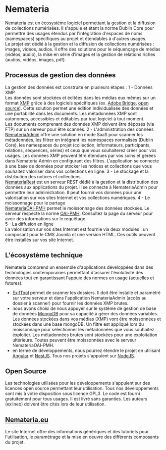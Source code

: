 # Nemateria
Nemateria est un écosystème logiciel permettant la gestion et la diffusion de collections numérisées. Il s'appuie et étant la norme Dublin Core pour permettre des usages étendus par l'intégration d'espaces de noms (namespaces) spécifiques au projet et étendables à d'autres usages.  
Le projet est dédié à la gestion et la diffusion de collections numérisées : images, vidéos, audios. Il offre des solutions pour le séquençage de médias (vidéos, audio), la mise en série d'images et la gestion de relations riches (audios, vidéos, images, pdf).
## Processus de gestion des données
La gestion des données est construite en plusieurs étapes :
1 - Données XMP  
Les données sont stockées et éditées dans les médias eux mêmes sur un format [XMP](https://fr.wikipedia.org/wiki/Extensible_Metadata_Platform) grâce à des logiciels spécifiques (ex. [Adobe Bridge](https://www.adobe.com/fr/products/bridge.html), [open source](https://awesomeopensource.com/projects/exif)). Cette solution permet une édition individualisée des données et une portabilité dans les documents. Les métadonnées XMP sont autonomes, accessibles et éditables par tout logiciel à tout moment.  
Les documents comprenant des données XMP doivent être déposés (via FTP) sur un serveur pour être scannés.
2 - L'administration des données  
[NemateriaAdmin](https://github.com/exlineo/NemateriaAdmin) offre une solution en mode SaaS pour scanner les métadonnées, les filtrer en intégrant les namespaces normalisés (Dublin Core), les namespaces du projet (collection, informateurs, participants, relations, séquences, séries) et ceux que vous souhaiterez créer pour vos usages. Les données XMP peuvent être étendues par vos soins et gérées dans Nemateria Admin en configurant des filtres. L'application se connecte à une base de données pour stocker les notices et collections que vous souhaitez valoriser dans vos collections en ligne.
3 - Le stockage et la distrbution des notices et collections  
[NemateriaRest](https://github.com/exlineo/NemateriaRest) est un serveur REST dédié à la gestion et la distribution des données aux applications du projet. Il se connecte à NemateriaAdmin pour permettre leur administration. Il peut fournir vos données pour une valorisation sur vos sites Internet et vos collections numériques.
4 - Le moissonnage pour le partage  
[NemateriaOAI-PMH](https://github.com/exlineo/NemateriaOAI-PMH) permet le moissonnage des données stockées. Le serveur respecte la norme [OAI-PMH](https://openarchives.org/pmh/). Consultez la page du serveur pour avoir des informations sur le requêtage.  
5 - La diffusion en ligne  
La valorisation sur vos sites Internet est fournie via deux modules : un composant pour le CMS Joomla et une version HTML. Ces outils peuvent être installés sur vos site Internet.  
## L'écosystème technique
Nemateria comprend un ensemble d'applications développées dans des technologies contemporaines permettant d'assurer l'évolutivité des données tout en garantissant l'appuie des normes en usage (actuelles et futures).   
- [ExifTool](https://exiftool.org/) permet de scanner les dossiers. Il doit être installé et paramétré sur votre serveur et dans l'application NemateriaAdmin (accès au dossier à scanner) pour fournir les données XMP brutes.
- nous avons choisi de nous appuyer sur le système de gestion de base de données [MongoDB](https://www.mongodb.com/fr) pour sa capacité à gérer des données variables. Les données stockées dans vos médias (XMP) vont être moissonnées et stockées dans une base mongoDB. Un filtre est appliqué lors du moissonnage pour sélectionner les métadonnées que vous souhaitez exploiter. Les métadonnées brutes sont stockées pour une exploitation ultérieure. Toutes peuvent être moissonnées avec le serveur NemateriaOAI-PMH.
- en terme de développements, nous pourrez étendre le projet en utilisant [Angular](https://angular.io/) et [NestJS](https://nestjs.com/). Tous nos projets s'appuient sur [NodeJS](https://nodejs.org/en/).
  
## Open Source
Les technologies utilisées pour les développements s'appuient sur des licences open source permettant leur utilisation.
Tous nos développements sont mis à votre disposition sous licence GPL3. Le code est fourni gratuitement pour tous usages. Il est livré sans garanties. Les auteurs (exlineo) doivent être cités lors de leur utilisation.
## [Nemateria.eu](http://www.nemateria.eu)
Le site Internet offre des informations génériques et des tutoriels pour l'utilisation, le paramétrage et la mise en oeuvre des différents composants du projet.
